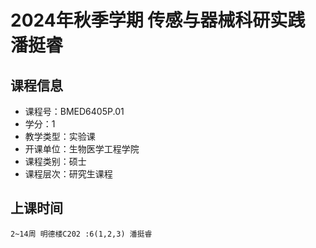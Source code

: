 # 2024年秋季学期 传感与器械科研实践 潘挺睿






## 课程信息

- 课程号：BMED6405P.01
- 学分：1
- 教学类型：实验课
- 开课单位：生物医学工程学院
- 课程类别：硕士
- 课程层次：研究生课程

## 上课时间

```
2~14周 明德楼C202 :6(1,2,3) 潘挺睿
```

